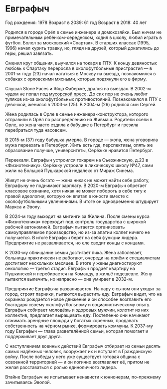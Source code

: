 # Евграфыч

Год рождения: 1978 
Возраст в 2039: 61 год
Возраст в 2018: 40 лет

Родился в городе Орёл в семье инженера и домохозяйки. Был ничем не примечательным ребёнком-середняком, ходил в школу, любил играть в футбол. Болел за московский «Спартак». В старших классах (1995, 1996) начал курить травку, но, глядя на друзей, который докатились до геры, решил завязать. 

Сменил круг общения, выучился на токаря в ПТУ. К концу девяностых любовь к Спартаку переросла в околофутбольные пристрастия — в 2001-м году (23) начал кататься в Москву на выезда, познакомился в собаках с орловскими мясными, которые подтянули его в фирму.

Слушал Stone Faces и Яйца Фаберже, дрался на выездах. В 2002-м чудом не попал под [мусорской пресс][1]. До сих пор не очень любит туляков из-за околофутбольных противостояний. Познакомился в ПТУ с девочкой, женился в 2003-м (25). В 2004-м (26) родился сын Сергей.

Жена родилась в Орле в семье инженера-конструктора, которого отправили в Орёл по распределению на Живмаш. Родители осели в Орле, но жена часто ездила к бабушке в Петербург и грезила перебраться туда насовсем.

В 2015-м (37) году бабушка умерла. В городе — жопа, жена уговорила мужа переехать в Петербург. Жить есть где, перспективы, опять же образование получше, университеты, Серёжке нравится Петербург.

Переехали. Евграфыч устроился токарем на Съезжинскую, д.23 в «Физиотехнику». Серёжку устроили в лихаческую школу №47, сами жили на Большой Пушкарской недалеко от Мираж Синема. 

Живут не очень богато — жена никак не может найти себе работу, Евграфычу не поднимают зарплату. В 2020-м Евграфыч обретает классовое сознание, хотя никак не может побороть в себе тягу к правой идеологии, которую он впитал в юности вместе с околофутбольными увлечениями. В итоге он одновременно штудирует Маркса и Эволу.

В 2024-м году выходит на митинги за Жилина. После смены курса «Физиотехника» переходит под контроль государства с широкой рабочей автономией. Евграфыч пытается организовать самоуправляемое производство, но из-за апатии коллег ничего не получается. В итоге Евграфыч берёт на себя функции лидера. Предприятие не разваливается, но еле сводит концы с концами. 

К 2030-му обнищание семьи достигает пика. Жена заболевает, больницы практически не работают, очереди на приём к специалистам достигают нескольких месяцев. В итоге у жены диагностируют онкологию — третья стадия. Евграфыч продаёт квартиру на Пушкинской и перебирается на Команду, в жильё подешевле. Жену пытаются вылечить, но напрасно — она умирает в 2032-м.

Предприятие Евграфыча разваливается. На пару с сыном они уходят за город, строят парники, пытаются вырастить еду. Евграфыч видит, что на окраинах рождается новое движение и он способен возглавить его благодаря своему околофутбольному и социалистическому опыту. Евграфыч собирает молодёжь и здоровых мужчин, колотит из них коллектив, предлагает выращивать еду. Постепенно они начинают отжимать арендные площади у богатых коренных, продавать собственность на чёрном рынке, формировать коммуны. К 2037-му году Евграфыч — глава разветвлённой семьи, которая помогает и поддерживает друг друга.

С наступлением военных действий Евграфыч отбирает из семьи десять самых надёжных человек, вооружает их и вступает в Гражданскую войну. После победы у него уже существует готовая община с освоенной территорией — и он логично возглавляет её, притом не желая расставаться с ролью единоличного лидера.

Втайне Евграфыч не испытывает ненависти к юнионерам, по-прежнему зачитываясь Эволой.

[1]:	http://ultras.wikia.com/wiki/%D0%A0%D1%83%D1%81%D0%B8%D1%87%D0%B8_%D0%9E%D1%80%D0%B5%D0%BB